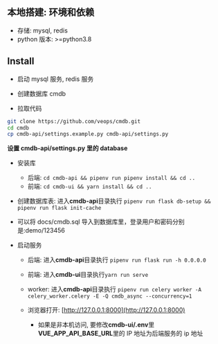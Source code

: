 ## 本地搭建: 环境和依赖

- 存储: mysql, redis
- python 版本: >=python3.8

## Install

- 启动 mysql 服务, redis 服务

- 创建数据库 cmdb
- 拉取代码

```bash
git clone https://github.com/veops/cmdb.git
cd cmdb
cp cmdb-api/settings.example.py cmdb-api/settings.py
```

**设置 cmdb-api/settings.py 里的 database**

- 安装库
  - 后端: `cd cmdb-api && pipenv run pipenv install && cd ..`
  - 前端: `cd cmdb-ui && yarn install && cd ..`
- 创建数据库表: 进入**cmdb-api**目录执行 `pipenv run flask db-setup && pipenv run flask init-cache`
- 可以将 docs/cmdb.sql 导入到数据库里，登录用户和密码分别是:demo/123456
- 启动服务

  - 后端: 进入**cmdb-api**目录执行 `pipenv run flask run -h 0.0.0.0`
  - 前端: 进入**cmdb-ui**目录执行`yarn run serve`
  - worker: 进入**cmdb-api**目录执行 `pipenv run celery worker -A celery_worker.celery -E -Q cmdb_async --concurrency=1`

  - 浏览器打开: [http://127.0.0.1:8000](http://127.0.0.1:8000)
    - 如果是非本机访问, 要修改**cmdb-ui/.env**里**VUE_APP_API_BASE_URL**里的 IP 地址为后端服务的 ip 地址
